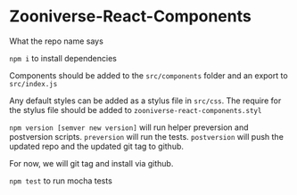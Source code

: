 Zooniverse-React-Components
===========================

What the repo name says

`npm i` to install dependencies

Components should be added to the `src/components` folder and an export to `src/index.js`

Any default styles can be added as a stylus file in `src/css`. The require for the stylus file should be added to `zooniverse-react-components.styl`

`npm version [semver new version]` will run helper preversion and postversion scripts. `preversion` will run the tests. `postversion` will push the updated repo and the updated git tag to github.

For now, we will git tag and install via github. 

`npm test` to run mocha tests

